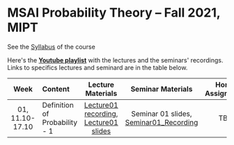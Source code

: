 # MSAI Probability Theory – Fall 2021, MIPT

See the [Syllabus](https://github.com/girafe-ai/msai-probability/blob/master/Syllabus.md) of the course

Here's the [**Youtube playlist**](https://youtube.com/playlist?list=PLJR10EXrBaAu2GbqLvxt30bhtRGFjjii9) with the lectures and the seminars' recordings. Links to specifics lectures and seminard are in the table below.

| Week   | Content                | Lecture Materials | Seminar Materials | Home Assignment | Deadline |
|:------:|:-----------------------|:-------:|:-------:|:-------------------:|:------------------:|
| 01, 11.10-17.10    | Definition of Probability - 1  | [Lecture01 recording](https://youtu.be/m0ACA-pHHhE), [Lecture01 slides](https://github.com/girafe-ai/msai-probability/blob/master/Lecture_Slides/Lecture01/Lecture01.pdf) | Seminar 01 slides, [Seminar01_Recording](https://youtu.be/1hdNvWZ027M) | TBA |  TBA |
